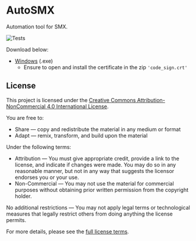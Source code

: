 # AutoSMX
Automation tool for SMX.

![Tests](https://github.com/samirg1/ALTER-SMX-Tool/actions/workflows/tests.yml/badge.svg)

Download below:
- [Windows](https://github.com/samirg1/ALTER-SMX-Tool//releases/latest/download/AutoSMX.zip) (.exe)
    - Ensure to open and install the certificate in the zip `'code_sign.crt'`

## License

This project is licensed under the [Creative Commons Attribution-NonCommercial 4.0 International License](https://creativecommons.org/licenses/by-nc/4.0/).

You are free to:
- Share — copy and redistribute the material in any medium or format
- Adapt — remix, transform, and build upon the material

Under the following terms:
- Attribution — You must give appropriate credit, provide a link to the license, and indicate if changes were made. You may do so in any reasonable manner, but not in any way that suggests the licensor endorses you or your use.
- Non-Commercial — You may not use the material for commercial purposes without obtaining prior written permission from the copyright holder.

No additional restrictions
— You may not apply legal terms or technological measures that legally restrict others from doing anything the license permits.

For more details, please see the [full license terms](https://creativecommons.org/licenses/by-nc/4.0/legalcode).
